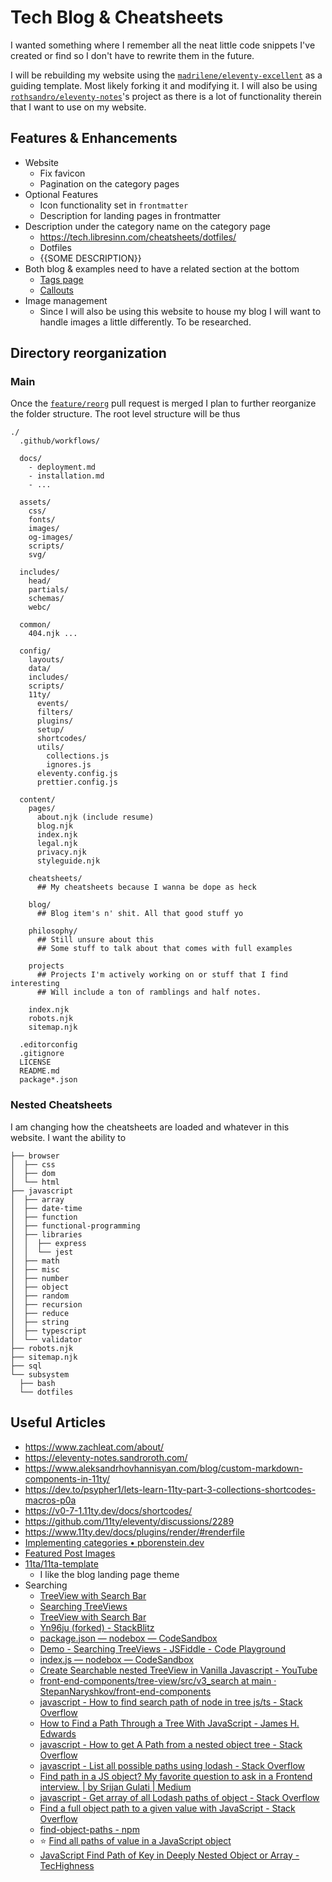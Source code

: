 # Tech Blog & Cheatsheets
I wanted something where I remember all the neat little code snippets I've created or find so I don't have to rewrite them in the future.

I will be rebuilding my website using the [`madrilene/eleventy-excellent`](https://github.com/madrilene/eleventy-excellent/) as a guiding template. Most likely forking it and modifying it. I will also be using [`rothsandro/eleventy-notes`](https://github.com/rothsandro/eleventy-notes)'s project as there is a lot of functionality therein that I want to use on my website.

## Features & Enhancements
- Website
  - Fix favicon
  - Pagination on the category pages
- Optional Features
  - Icon functionality set in `frontmatter`
  - Description for landing pages in frontmatter
- Description under the category name on the category page
  - https://tech.libresinn.com/cheatsheets/dotfiles/
  - Dotfiles
  - {{SOME DESCRIPTION}}
- Both blog & examples need to have a related section at the bottom
  - [Tags page](https://eleventy-notes.sandroroth.com/tags/)
  - [Callouts](https://eleventy-notes.sandroroth.com/n/writing/callouts/)
- Image management
  - Since I will also be using this website to house my blog I will want to handle images a little differently. To be researched.

## Directory reorganization
### Main
Once the [`feature/reorg`](https://github.com/mrpotatoes/cheatsheets/pull/3) pull request is merged I plan to further reorganize the folder structure. The root level structure will be thus
```
./
  .github/workflows/

  docs/
    - deployment.md
    - installation.md
    - ...

  assets/
    css/
    fonts/
    images/
    og-images/
    scripts/
    svg/

  includes/
    head/
    partials/
    schemas/
    webc/
  
  common/
    404.njk ...

  config/
    layouts/
    data/
    includes/
    scripts/
    11ty/
      events/
      filters/
      plugins/
      setup/
      shortcodes/
      utils/
        collections.js
        ignores.js
      eleventy.config.js
      prettier.config.js

  content/
    pages/
      about.njk (include resume)
      blog.njk
      index.njk
      legal.njk
      privacy.njk
      styleguide.njk

    cheatsheets/
      ## My cheatsheets because I wanna be dope as heck

    blog/
      ## Blog item's n' shit. All that good stuff yo
    
    philosophy/
      ## Still unsure about this
      ## Some stuff to talk about that comes with full examples

    projects
      ## Projects I'm actively working on or stuff that I find interesting
      ## Will include a ton of ramblings and half notes.

    index.njk
    robots.njk
    sitemap.njk

  .editorconfig
  .gitignore
  LICENSE
  README.md
  package*.json

```

### Nested Cheatsheets
I am changing how the cheatsheets are loaded and whatever in this website. I want the ability to 

```
├── browser
│  ├── css
│  ├── dom
│  └── html
├── javascript
│  ├── array
│  ├── date-time
│  ├── function
│  ├── functional-programming
│  ├── libraries
│  │  ├── express
│  │  └── jest
│  ├── math
│  ├── misc
│  ├── number
│  ├── object
│  ├── random
│  ├── recursion
│  ├── reduce
│  ├── string
│  ├── typescript
│  └── validator
├── robots.njk
├── sitemap.njk
├── sql
└── subsystem
  ├── bash
  └── dotfiles
```

## Useful Articles
- https://www.zachleat.com/about/
- https://eleventy-notes.sandroroth.com/
- https://www.aleksandrhovhannisyan.com/blog/custom-markdown-components-in-11ty/
- https://dev.to/psypher1/lets-learn-11ty-part-3-collections-shortcodes-macros-p0a
- https://v0-7-1.11ty.dev/docs/shortcodes/
- https://github.com/11ty/eleventy/discussions/2289
- https://www.11ty.dev/docs/plugins/render/#renderfile
- [Implementing categories • pborenstein.dev](https://pborenstein.dev/posts/categories/)
- [Featured Post Images](https://11ta.netlify.app/2020/09/06/featured-post-images/)
- [11ta/11ta-template](https://github.com/11ta/11ta-template)
  - I like the blog landing page theme
- Searching
  - [TreeView with Search Bar](https://js.devexpress.com/jQuery/Demos/WidgetsGallery/Demo/TreeView/TreeViewWithSearchBar/MaterialBlueLight/)
  - [Searching TreeViews](https://developer.mescius.com/wijmo/demos/Nav/TreeView/Searching/purejs)
  - [TreeView with Search Bar](https://codepen.io/husin/pen/MPEjMK)
  - [Yn96ju (forked) - StackBlitz](https://stackblitz.com/run?file=index.js)
  - [package.json — nodebox — CodeSandbox](https://codesandbox.io/p/sandbox/mystifying-brown-bleztc?file=%2Fpackage.json)
  - [Demo - Searching TreeViews - JSFiddle - Code Playground](https://jsfiddle.net/Wijmo5/ff81c4u0/)
  - [index.js — nodebox — CodeSandbox](https://codesandbox.io/p/sandbox/modified-tree-final-forked-op1x0k?file=%2Fsrc%2Findex.js%3A10%2C29)
  - [Create Searchable nested TreeView in Vanilla Javascript - YouTube](https://www.youtube.com/watch?v=-T_oryzmD40)
  - [front-end-components/tree-view/src/v3\_search at main · StepanNaryshkov/front-end-components](https://github.com/StepanNaryshkov/front-end-components/tree/main/tree-view/src/v3_search)
  - [javascript - How to find search path of node in tree js/ts - Stack Overflow](https://stackoverflow.com/questions/56950600/how-to-find-search-path-of-node-in-tree-js-ts)
  - [How to Find a Path Through a Tree With JavaScript - James H. Edwards](https://incrediblesound.github.io/blog/2014/07/27/how-to-find-a-path-through-a-tree-with-javascript/)
  - [javascript - How to get A Path from a nested object tree - Stack Overflow](https://stackoverflow.com/questions/70635605/how-to-get-a-path-from-a-nested-object-tree)
  - [javascript - List all possible paths using lodash - Stack Overflow](https://stackoverflow.com/questions/36128171/list-all-possible-paths-using-lodash)
  - [Find path in a JS object? My favorite question to ask in a Frontend interview. | by Srijan Gulati | Medium](https://srijansinghgulati.medium.com/find-path-in-a-js-object-my-favorite-question-to-ask-in-a-frontend-interview-faab189e2c19)
  - [javascript - Get array of all Lodash paths of object - Stack Overflow](https://stackoverflow.com/questions/55700754/get-array-of-all-lodash-paths-of-object)
  - [Find a full object path to a given value with JavaScript - Stack Overflow](https://stackoverflow.com/questions/53543303/find-a-full-object-path-to-a-given-value-with-javascript)
  - [find-object-paths - npm](https://www.npmjs.com/package/find-object-paths)
  - ⭐️ [Find all paths of value in a JavaScript object](https://lowrey.me/find-all-paths-of-value-in-a-javascript-object/)
  - [JavaScript Find Path of Key in Deeply Nested Object or Array - TecHighness](https://www.techighness.com/post/javascript-find-key-path-in-deeply-nested-object-or-array/)
  
  
